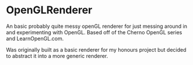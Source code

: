# OpenGLRenderer

An basic probably quite messy openGL renderer for just messing around in and experimenting with OpenGL. Based off of the Cherno OpenGL series and LearnOpenGL.com.

Was originally built as a basic renderer for my honours project but decided to abstract it into a more generic renderer.
